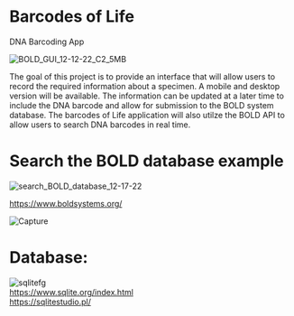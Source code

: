 # Barcodes of Life  
DNA Barcoding App  

![BOLD_GUI_12-12-22_C2_5MB](https://user-images.githubusercontent.com/22214754/207253090-c121559e-12ba-49b5-aedd-701ae444f736.gif)      

The goal of this project is to provide an interface that will allow users to record the required information about a specimen. A mobile and desktop version will be available. The information can be updated at a later time to include the DNA barcode and allow for submission to the BOLD system database. The barcodes of Life application will also utilze the BOLD API to allow users to search DNA barcodes in real time.  

# Search the BOLD database example  
![search_BOLD_database_12-17-22](https://user-images.githubusercontent.com/22214754/208265717-3b079402-925b-458e-8b23-cc1018ff2cc5.gif)

https://www.boldsystems.org/  

![Capture](https://user-images.githubusercontent.com/22214754/206771647-b6a20318-a6cf-4007-8234-765cc29378cd.PNG)  

# **Database:**        
![sqlitefg](https://user-images.githubusercontent.com/22214754/179894516-3059e142-fb38-40bc-a32c-65500a223eb1.png)    
https://www.sqlite.org/index.html    
https://sqlitestudio.pl/  
